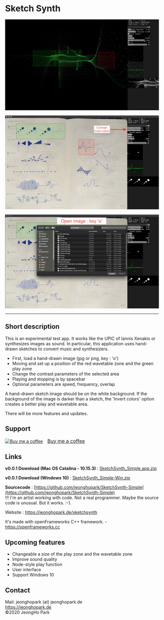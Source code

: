 # Sketch Synth
![](media/main_screen.jpg)         

![Change contrast](media/contrast.jpg)         

![Open image file](media/open.jpg)         

<hr>		

## Short description
This is an experimental test app. It works like the UPIC of Iannis Xenakis or synthesizes images as sound. In particular, this application uses hand-drawn sketches to convert music and synthesizers.		

- First, load a hand-drawn image (jpg or png, key : 'o')      
- Moving and set up a position of the red wavetable zone and the green play zone      
- Change the contrast parameters of the selected area      
- Playing and stopping is by spacebar      
- Optional parameters are speed, frequency, overlap      

A hand-drawn sketch image should be on the white background. If the background of the image is darker than a sketch, the 'Invert colors' option creates a better play and wavetable area.

There will be more features and updates.

## Support
<link href="https://fonts.googleapis.com/css?family=Arial" rel="stylesheet"><a class="bmc-button" target="_blank" href="https://www.buymeacoffee.com/c4KbpP0oa"><img src="https://cdn.buymeacoffee.com/buttons/bmc-new-btn-logo.svg" alt="Buy me a coffee"><span style="margin-left:15px;font-size:16px !important;">Buy me a coffee</span></a>

## Links
<b>v0.0.1 Download (Mac OS Catalina - 10.15.3)</b> : [SketchSynth_Simple.app.zip](https://github.com/jeonghopark/SketchSynth-Simple/releases/download/v0.0.1/SketchSynth_Simple.app.zip)				

<b>v0.0.1 Download (Windows 10)</b> : [SketchSynth_Simple-Win.zip](https://github.com/jeonghopark/SketchSynth-Simple/releases/download/v0.0.1/SketchSynth_Simple-Win.zip)				

<b>Sourcecode</b> : [https://github.com/jeonghopark/SketchSynth-Simple](https://github.com/jeonghopark/SketchSynth-Simple)         
!!! I'm an artist working with code. Not a real programmer. Maybe the source code is unusual. But it works. :-).            

Website : <a target="_blank" href="https://jeonghopark.de/sketchsynth">https://jeonghopark.de/sketchsynth</a>

It's made with openFrameworks C++ framework. - <a target="_blank" href="https://openframeworks.cc">https://openframeworks.cc</a>

## Upcoming features
- Changeable a size of the play zone and the wavetable zone			
- Improve sound quality			
- Node-style play function      		 	
- User interface			
- Support Windows 10					
		
## Contact		
Mail: jeonghopark (at) jeonghopark.de             
<a target="_blank" href="https://jeonghopark.de">https://jeonghopark.de</a>             
©2020 JeongHo Park             
